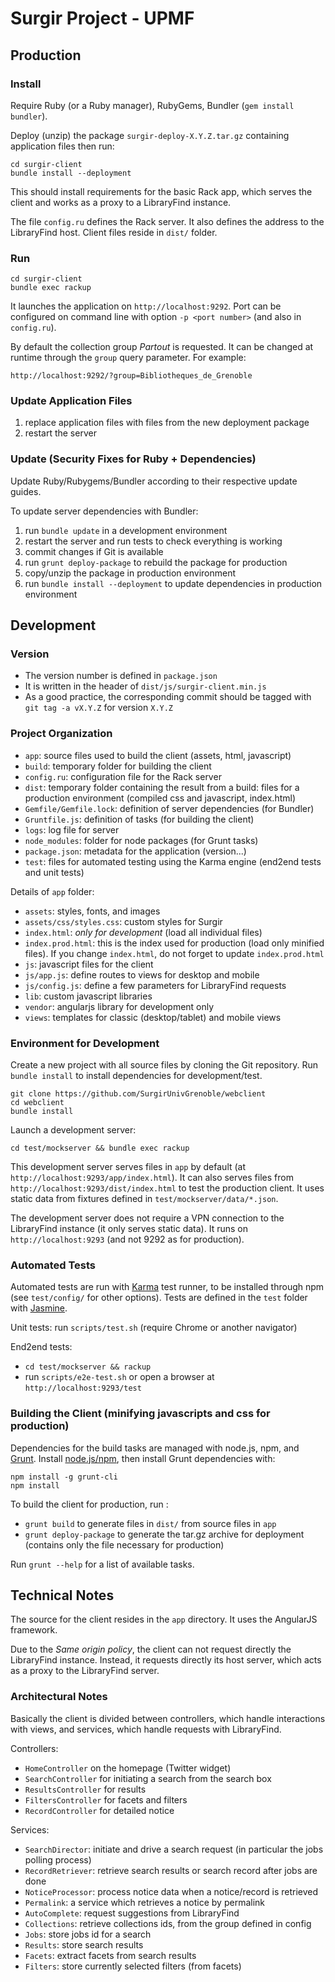 Surgir Project - UPMF
=====================

Production
----------

### Install

Require Ruby (or a Ruby manager), RubyGems, Bundler (`gem install bundler`).

Deploy (unzip) the package `surgir-deploy-X.Y.Z.tar.gz` containing application files then run:

```
cd surgir-client
bundle install --deployment
```

This should install requirements for the basic Rack app, which serves the client and works as a proxy to a LibraryFind instance.

The file `config.ru` defines the Rack server. It also defines the address to the LibraryFind host. Client files reside in `dist/` folder.


### Run

```
cd surgir-client
bundle exec rackup
```

It launches the application on `http://localhost:9292`. Port can be configured on command line with option `-p <port number>` (and also in `config.ru`).

By default the collection group *Partout* is requested. It can be changed at runtime through the `group` query parameter. For example:

```
http://localhost:9292/?group=Bibliotheques_de_Grenoble
```

### Update Application Files

1. replace application files with files from the new deployment package
1. restart the server

### Update (Security Fixes for Ruby + Dependencies)

Update Ruby/Rubygems/Bundler according to their respective update guides.

To update server dependencies with Bundler:

1. run `bundle update` in a development environment
1. restart the server and run tests to check everything is working
1. commit changes if Git is available
1. run `grunt deploy-package` to rebuild the package for production
1. copy/unzip the package in production environment
1. run `bundle install --deployment` to update dependencies in production environment


Development
-----------

### Version

- The version number is defined in `package.json`
- It is written in the header of `dist/js/surgir-client.min.js`
- As a good practice, the corresponding commit should be tagged with  `git tag -a vX.Y.Z` for version `X.Y.Z`


### Project Organization

- `app`: source files used to build the client (assets, html, javascript)
- `build`: temporary folder for building the client
- `config.ru`: configuration file for the Rack server
- `dist`: temporary folder containing the result from a build: files for a production environment (compiled css and javascript, index.html)
- `Gemfile/Gemfile.lock`: definition of server dependencies (for Bundler)
- `Gruntfile.js`: definition of tasks (for building the client)
- `logs`: log file for server
- `node_modules`: folder for node packages (for Grunt tasks)
- `package.json`: metadata for the application (version...)
- `test`: files for automated testing using the Karma engine (end2end tests and unit tests)

Details of `app` folder:

- `assets`: styles, fonts, and images
- `assets/css/styles.css`: custom styles for Surgir
- `index.html`: *only for development* (load all individual files)
- `index.prod.html`: this is the index used for production (load only minified files). If you change `index.html`, do not forget to update `index.prod.html`
- `js`: javascript files for the client
- `js/app.js`: define routes to views for desktop and mobile
- `js/config.js`: define a few parameters for LibraryFind requests
- `lib`: custom javascript libraries
- `vendor`: angularjs library for development only
- `views`: templates for classic (desktop/tablet) and mobile views


### Environment for Development

Create a new project with all source files by cloning the Git repository. Run `bundle install` to install dependencies for development/test.

```
git clone https://github.com/SurgirUnivGrenoble/webclient
cd webclient
bundle install
```

Launch a development server:

```
cd test/mockserver && bundle exec rackup
```

This development server serves files in `app` by default (at `http://localhost:9293/app/index.html`). It can also serves files from `http://localhost:9293/dist/index.html` to test the production client. It uses static data from fixtures defined in `test/mockserver/data/*.json`.

The development server does not require a VPN connection to the LibraryFind instance (it only serves static data). It runs on `http://localhost:9293` (and not 9292 as for production).


### Automated Tests

Automated tests are run with [Karma](http://karma-runner.github.io/0.8/index.html) test runner, to be installed through npm (see `test/config/` for other options). Tests are defined in the `test` folder with [Jasmine](http://pivotal.github.io/jasmine/).

Unit tests: run `scripts/test.sh` (require Chrome or another navigator)

End2end tests:

- `cd test/mockserver && rackup`
- run `scripts/e2e-test.sh` or open a browser at `http://localhost:9293/test`


### Building the Client (minifying javascripts and css for production)

Dependencies for the build tasks are managed with node.js, npm, and [Grunt](http://gruntjs.com/). Install [node.js/npm](http://nodejs.org/), then install Grunt dependencies with:

```
npm install -g grunt-cli
npm install
```

To build the client for production, run :

- `grunt build` to generate files in `dist/` from source files in `app`
- `grunt deploy-package` to generate the tar.gz archive for deployment (contains only the file necessary for production)

Run `grunt --help` for a list of available tasks.


Technical Notes
---------------

The source for the client resides in the `app` directory. It uses the AngularJS framework.

Due to the _Same origin policy_, the client can not request directly the LibraryFind instance. Instead, it requests directly its host server, which acts as a proxy to the LibraryFind server.


### Architectural Notes

Basically the client is divided between controllers, which handle interactions with views, and services, which handle requests with LibraryFind.

Controllers:

- `HomeController` on the homepage (Twitter widget)
- `SearchController` for initiating a search from the search box
- `ResultsController` for results
- `FiltersController` for facets and filters
- `RecordController` for detailed notice

Services:

- `SearchDirector`: initiate and drive a search request (in particular the jobs polling process)
- `RecordRetriever`: retrieve search results or search record after jobs are done
- `NoticeProcessor`: process notice data when a notice/record is retrieved
- `Permalink`: a service which retrieves a notice by permalink
- `AutoComplete`: request suggestions from LibraryFind
- `Collections`: retrieve collections ids, from the group defined in config
- `Jobs`: store jobs id for a search
- `Results`: store search results
- `Facets`: extract facets from search results
- `Filters`: store currently selected filters (from facets)
